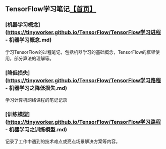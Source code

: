 ## TensorFlow学习笔记[【首页】](https://tinyworker.github.io)

### [机器学习概念](https://tinyworker.github.io/TensorFlow/TensorFlow学习进程 - 机器学习概念.md) ###
学习TensorFlow的过程笔记，包括机器学习的基础概念，TensorFlow的框架使用，部分算法的理解等。

### [降低损失](https://tinyworker.github.io/TensorFlow/TensorFlow学习路程 - 机器学习之降低损失.md) ###
学习计算机网络课程的笔记记录

### [训练模型](https://tinyworker.github.io/TensorFlow/TensorFlow学习路程 - 机器学习之训练模型.md) ###
记录了工作中遇到的技术难点或亮点场景解决方案等内容。
